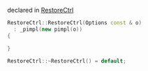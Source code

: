 declared in [RestoreCtrl](restorectrl.hpp.md)

```cpp
RestoreCtrl::RestoreCtrl(Options const & o)
  : _pimpl(new pimpl(o))
{

}

RestoreCtrl::~RestoreCtrl() = default;
```
